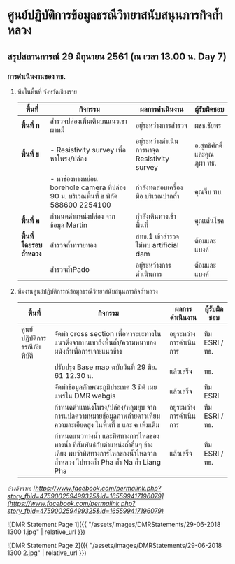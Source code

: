 ---
---

# ศูนย์ปฏิบัติการข้อมูลธรณีวิทยาสนับสนุนภารกิจถ้ำหลวง

## สรุปสถานการณ์ 29 มิถุนายน 2561 (ณ เวลา 13.00 น. Day 7)

### การดำเนินงานของ ทธ.

1. ทีมในพื้นที่ จังหวัดเชียงราย

    | พื้นที่ | กิจกรรม | ผลการดำเนินงาน | ผู้รับผิดชอบ
    |-|-|-|-
    | **พื้นที่ ก** | สำรวจปล่องเพิ่มเติมบนแนวเขาผาหมี | อยู่ระหว่างการสำรวจ | ผชช.ชัยพร
    | **พื้นที่ ข** | - Resistivity survey เพื่อหาโพรง/ปล่อง | อยู่ระหว่างดำเนินการหาจุด Resistivity survey | อ.สุทธิศักดิ์ และคุณภูผา ทธ.
    | | - หาช่องทางหย่อน borehole camera ที่ปล่อง 90 ม. บริเวณพี้นที่ ข พิกัด 588600 2254100 | กำลังทดสอบเครื่องมือ บริเวณปากถ้ำ | คุณจิ๊บ ทบ.
    | **พื้นที่ ค** | กำหนดดำแหน่งปล่อง จากข้อมูล Martin | กำลังเดินทางเข้าพื้นที่ | คุณเด่นโชค
    | **พื้นที่โดยรอบถ้ำหลวง** | สำรวจถ้ำทรายทอง | สทข.1 เข้าสำรวจ ไม่พบ artificial dam | ต้อมและแบงค์
    | | สำรวจถ้ำPado | อยู่ระหว่างการดำเนินการ | ต้อมและแบงค์

2. ทีมงานศูนย์ปฏิบัติการณ์ข้อมูลธรณีวิทยาสนับสนุนภารกิจถ้ำหลวง

    | พื้นที่ | กิจกรรม | ผลการดำเนินงาน | ผู้รับผิดชอบ
    |-|-|-|-
    | ศูนย์ปฏิบัติการธรณีภัยพิบัติ | จัดทำ cross section เพื่อหาระยะทางในแนวดิ่งจากบนเขาถึงพื้นถ้ำ/ความหนาของผนังถ้ำเพื่อการเจาะแนวข้าง | อยู่ระหว่างการดำเนินการ | ทีม ESRI / ทธ.
    | | ปรับปรุง Base map ฉบับวันที่ 29 มิย. 61 12.30 น. | แล้วเสร็จ | ทธ.
    | | จัดทำข้อมูลลักษณะภูมิประเทศ 3 มิติ เผยแพร่ใน DMR webgis | แล้วเสร็จ | ทีม ESRI
    | | กำหนดตำแหน่งโพรง/ปล่อง/หลุมยุบ จากการแปลความหมายข้อมูลภาพถ่ายดาวเทียมความละเอียดสูง ในพื้นที่ ข และ ค เพิ่มเติม | อยู่ระหว่างการดำเนินการ | ทีม ESRI / ทธ.
    | | กำหนดแนวทางน้ำ และทิศทางการไหลของทางน้ำ ที่สัมพันธ์กับตำแหน่งถ้ำอื่นๆ ข้างเคียง พบว่าทิศทางการไหลของน้ำไหลจากถ้ำหลวง ไปทางถ้ำ Pha ถ้ำ Na ถ้ำ Liang Pha | แล้วเสร็จ | ทีม ESRI / ทธ.


_อ้างอิงจาก: [https://www.facebook.com/permalink.php?story_fbid=475900259499325&id=165599417196079](https://www.facebook.com/permalink.php?story_fbid=475900259499325&id=165599417196079)_

![DMR Statement Page 1]({{ "/assets/images/DMRStatements/29-06-2018 1300 1.jpg" | relative_url }})

![DMR Statement Page 2]({{ "/assets/images/DMRStatements/29-06-2018 1300 2.jpg" | relative_url }})
